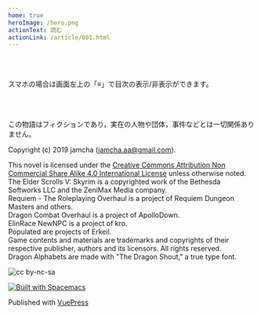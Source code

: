 ```yaml
---
home: true
heroImage: /hero.png
actionText: 読む
actionLink: /article/001.html
---
```


<br>
<br>

スマホの場合は画面左上の「≡」で目次の表示/非表示ができます。

<br>
<br>

この物語はフィクションであり，実在の人物や団体，事件などとは一切関係ありません。

Copyright (c) 2019 jamcha (jamcha.aa@gmail.com).  

This novel is licensed under the [Creative Commons Attribution Non Commercial Share Alike 4.0 International License](https://creativecommons.org/licenses/by-nc-sa/4.0/deed) unless otherwise noted.  
The Elder Scrolls V: Skyrim is a copyrighted work of the Bethesda Softworks LLC and the ZeniMax Media company.  
Requiem - The Roleplaying Overhaul is a project of Requiem Dungeon Masters and others.  
Dragon Combat Overhaul is a project of ApolloDown.  
ElinRace NewNPC is a project of kro.  
Populated are projects of Erkeil.  
Game contents and materials are trademarks and copyrights of their respective publisher, authors and its licensors. All rights reserved.  
Dragon Alphabets are made with "The Dragon Shout," a true type font.

![cc by-nc-sa](https://i.creativecommons.org/l/by-nc-sa/4.0/88x31.png)  

[![Built with Spacemacs](https://cdn.rawgit.com/syl20bnr/spacemacs/442d025779da2f62fc86c2082703697714db6514/assets/spacemacs-badge.svg)](http://spacemacs.org)

Published with [VuePress](https://vuepress.vuejs.org/)

